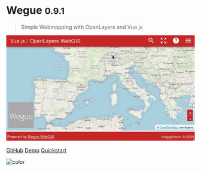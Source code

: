 # Wegue <small>0.9.1</small>

> Simple Webmapping  with OpenLayers and Vue.js

![](_media/cover.gif)

[GitHub](https://github.com/meggsimum/wegue)
[Demo](https://meggsimum.github.io/wegue/)
[Quickstart](quickstart)

![color](#DADADA)
